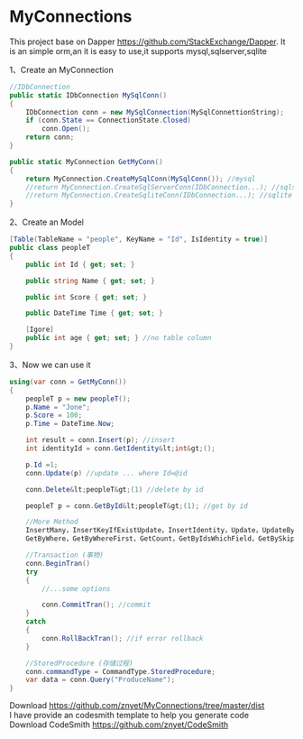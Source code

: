 # MyConnections
This  project base on Dapper https://github.com/StackExchange/Dapper.
It is an simple orm,an it is easy to use,it supports mysql,sqlserver,sqlite

1、Create an MyConnection
```c#
//IDbConnection
public static IDbConnection MySqlConn()
{
    IDbConnection conn = new MySqlConnection(MySqlConnettionString);
    if (conn.State == ConnectionState.Closed)
        conn.Open();
    return conn;
}

public static MyConnection GetMyConn()
{
    return MyConnection.CreateMySqlConn(MySqlConn()); //mysql
    //return MyConnection.CreateSqlServerConn(IDbConnection...); //sqlserver
    //return MyConnection.CreateSqliteConn(IDbConnection...); //sqlite
}
```

2、Create an Model
```c#
[Table(TableName = "people", KeyName = "Id", IsIdentity = true)]
public class peopleT
{
    public int Id { get; set; }

    public string Name { get; set; }

    public int Score { get; set; }

    public DateTime Time { get; set; }

    [Igore]
    public int age { get; set; } //no table column
}
```

3、Now we can use it
```c#
using(var conn = GetMyConn())
{
    peopleT p = new peopleT();
    p.Name = "Jone";
    p.Score = 100;
    p.Time = DateTime.Now;

    int result = conn.Insert(p); //insert
    int identityId = conn.GetIdentity&lt;int&gt;();

    p.Id =1;
    conn.Update(p) //update ... where Id=@id

    conn.Delete&lt;peopleT&gt;(1) //delete by id

    peopleT p = conn.GetById&lt;peopleT&gt;(1); //get by id

    //More Method
    InsertMany，InsertKeyIfExistUpdate，InsertIdentity，Update，UpdateByWhere，DeleteByIds，DeleteAll，GetAll
    GetByWhere，GetByWhereFirst，GetCount，GetByIdsWhichField，GetBySkipTake，GetByPage......

    //Transaction (事物)
    conn.BeginTran()
    try
    {
        //...some options

        conn.CommitTran(); //commit
    }
    catch
    {
        conn.RollBackTran(); //if error rollback
    }

    //StoredProcedure (存储过程)
    conn.commandType = CommandType.StoredProcedure;
    var data = conn.Query("ProduceName");
}
```

Download  https://github.com/znyet/MyConnections/tree/master/dist  <br/>
I have provide an codesmith template to help you generate code
<br>
Download CodeSmith https://github.com/znyet/CodeSmith

